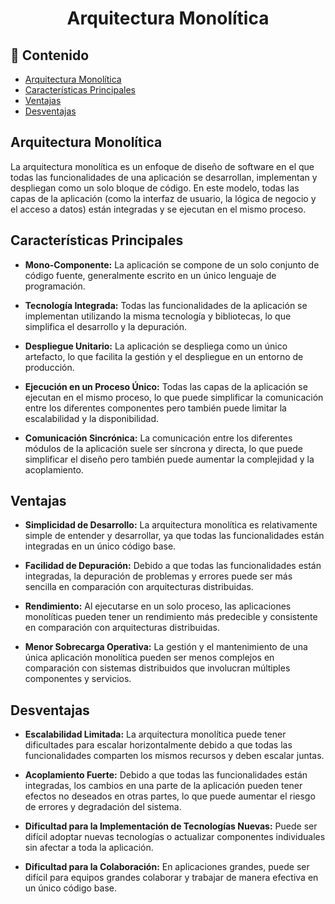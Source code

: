 <h1 align="center">Arquitectura Monolítica</h1>

<h2>📑 Contenido</h2>

- [Arquitectura Monolítica](#arquitectura-monolítica)
- [Características Principales](#características-principales)
- [Ventajas](#ventajas)
- [Desventajas](#desventajas)

## Arquitectura Monolítica

La arquitectura monolítica es un enfoque de diseño de software en el que todas las funcionalidades de una aplicación se desarrollan, implementan y despliegan como un solo bloque de código. En este modelo, todas las capas de la aplicación (como la interfaz de usuario, la lógica de negocio y el acceso a datos) están integradas y se ejecutan en el mismo proceso.

## Características Principales

- **Mono-Componente:** La aplicación se compone de un solo conjunto de código fuente, generalmente escrito en un único lenguaje de programación.

- **Tecnología Integrada:** Todas las funcionalidades de la aplicación se implementan utilizando la misma tecnología y bibliotecas, lo que simplifica el desarrollo y la depuración.

- **Despliegue Unitario:** La aplicación se despliega como un único artefacto, lo que facilita la gestión y el despliegue en un entorno de producción.

- **Ejecución en un Proceso Único:** Todas las capas de la aplicación se ejecutan en el mismo proceso, lo que puede simplificar la comunicación entre los diferentes componentes pero también puede limitar la escalabilidad y la disponibilidad.

- **Comunicación Sincrónica:** La comunicación entre los diferentes módulos de la aplicación suele ser síncrona y directa, lo que puede simplificar el diseño pero también puede aumentar la complejidad y la acoplamiento.

## Ventajas

- **Simplicidad de Desarrollo:** La arquitectura monolítica es relativamente simple de entender y desarrollar, ya que todas las funcionalidades están integradas en un único código base.

- **Facilidad de Depuración:** Debido a que todas las funcionalidades están integradas, la depuración de problemas y errores puede ser más sencilla en comparación con arquitecturas distribuidas.

- **Rendimiento:** Al ejecutarse en un solo proceso, las aplicaciones monolíticas pueden tener un rendimiento más predecible y consistente en comparación con arquitecturas distribuidas.

- **Menor Sobrecarga Operativa:** La gestión y el mantenimiento de una única aplicación monolítica pueden ser menos complejos en comparación con sistemas distribuidos que involucran múltiples componentes y servicios.

## Desventajas

- **Escalabilidad Limitada:** La arquitectura monolítica puede tener dificultades para escalar horizontalmente debido a que todas las funcionalidades comparten los mismos recursos y deben escalar juntas.

- **Acoplamiento Fuerte:** Debido a que todas las funcionalidades están integradas, los cambios en una parte de la aplicación pueden tener efectos no deseados en otras partes, lo que puede aumentar el riesgo de errores y degradación del sistema.

- **Dificultad para la Implementación de Tecnologías Nuevas:** Puede ser difícil adoptar nuevas tecnologías o actualizar componentes individuales sin afectar a toda la aplicación.

- **Dificultad para la Colaboración:** En aplicaciones grandes, puede ser difícil para equipos grandes colaborar y trabajar de manera efectiva en un único código base.
